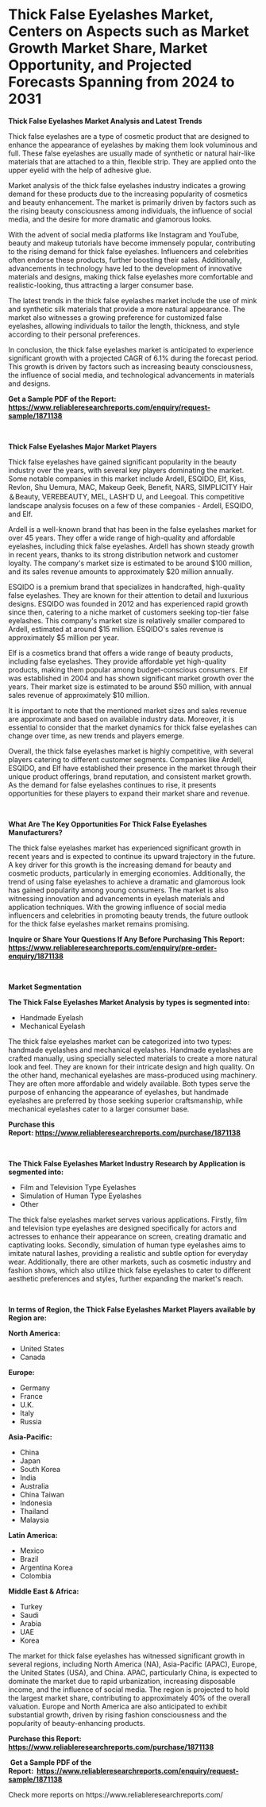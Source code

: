 <p><h1>Thick False Eyelashes Market, Centers on Aspects such as Market Growth Market Share, Market Opportunity, and Projected Forecasts Spanning from 2024 to 2031</h1></p><p><strong>Thick False Eyelashes Market Analysis and Latest Trends</strong></p>
<p><p>Thick false eyelashes are a type of cosmetic product that are designed to enhance the appearance of eyelashes by making them look voluminous and full. These false eyelashes are usually made of synthetic or natural hair-like materials that are attached to a thin, flexible strip. They are applied onto the upper eyelid with the help of adhesive glue.</p><p>Market analysis of the thick false eyelashes industry indicates a growing demand for these products due to the increasing popularity of cosmetics and beauty enhancement. The market is primarily driven by factors such as the rising beauty consciousness among individuals, the influence of social media, and the desire for more dramatic and glamorous looks.</p><p>With the advent of social media platforms like Instagram and YouTube, beauty and makeup tutorials have become immensely popular, contributing to the rising demand for thick false eyelashes. Influencers and celebrities often endorse these products, further boosting their sales. Additionally, advancements in technology have led to the development of innovative materials and designs, making thick false eyelashes more comfortable and realistic-looking, thus attracting a larger consumer base.</p><p>The latest trends in the thick false eyelashes market include the use of mink and synthetic silk materials that provide a more natural appearance. The market also witnesses a growing preference for customized false eyelashes, allowing individuals to tailor the length, thickness, and style according to their personal preferences.</p><p>In conclusion, the thick false eyelashes market is anticipated to experience significant growth with a projected CAGR of 6.1% during the forecast period. This growth is driven by factors such as increasing beauty consciousness, the influence of social media, and technological advancements in materials and designs.</p></p>
<p><strong>Get a Sample PDF of the Report:&nbsp; <a href="https://www.reliableresearchreports.com/enquiry/request-sample/1871138">https://www.reliableresearchreports.com/enquiry/request-sample/1871138</a></strong></p>
<p>&nbsp;</p>
<p><strong>Thick False Eyelashes Major Market Players</strong></p>
<p><p>Thick false eyelashes have gained significant popularity in the beauty industry over the years, with several key players dominating the market. Some notable companies in this market include Ardell, ESQIDO, Elf, Kiss, Revlon, Shu Uemura, MAC, Makeup Geek, Benefit, NARS, SIMPLICITY Hair＆Beauty, VEREBEAUTY, MEL, LASH'D U, and Leegoal. This competitive landscape analysis focuses on a few of these companies - Ardell, ESQIDO, and Elf.</p><p>Ardell is a well-known brand that has been in the false eyelashes market for over 45 years. They offer a wide range of high-quality and affordable eyelashes, including thick false eyelashes. Ardell has shown steady growth in recent years, thanks to its strong distribution network and customer loyalty. The company's market size is estimated to be around $100 million, and its sales revenue amounts to approximately $20 million annually.</p><p>ESQIDO is a premium brand that specializes in handcrafted, high-quality false eyelashes. They are known for their attention to detail and luxurious designs. ESQIDO was founded in 2012 and has experienced rapid growth since then, catering to a niche market of customers seeking top-tier false eyelashes. This company's market size is relatively smaller compared to Ardell, estimated at around $15 million. ESQIDO's sales revenue is approximately $5 million per year.</p><p>Elf is a cosmetics brand that offers a wide range of beauty products, including false eyelashes. They provide affordable yet high-quality products, making them popular among budget-conscious consumers. Elf was established in 2004 and has shown significant market growth over the years. Their market size is estimated to be around $50 million, with annual sales revenue of approximately $10 million.</p><p>It is important to note that the mentioned market sizes and sales revenue are approximate and based on available industry data. Moreover, it is essential to consider that the market dynamics for thick false eyelashes can change over time, as new trends and players emerge.</p><p>Overall, the thick false eyelashes market is highly competitive, with several players catering to different customer segments. Companies like Ardell, ESQIDO, and Elf have established their presence in the market through their unique product offerings, brand reputation, and consistent market growth. As the demand for false eyelashes continues to rise, it presents opportunities for these players to expand their market share and revenue.</p></p>
<p>&nbsp;</p>
<p><strong>What Are The Key Opportunities For Thick False Eyelashes Manufacturers?</strong></p>
<p><p>The thick false eyelashes market has experienced significant growth in recent years and is expected to continue its upward trajectory in the future. A key driver for this growth is the increasing demand for beauty and cosmetic products, particularly in emerging economies. Additionally, the trend of using false eyelashes to achieve a dramatic and glamorous look has gained popularity among young consumers. The market is also witnessing innovation and advancements in eyelash materials and application techniques. With the growing influence of social media influencers and celebrities in promoting beauty trends, the future outlook for the thick false eyelashes market remains promising.</p></p>
<p><strong>Inquire or Share Your Questions If Any Before Purchasing This Report: <a href="https://www.reliableresearchreports.com/enquiry/pre-order-enquiry/1871138">https://www.reliableresearchreports.com/enquiry/pre-order-enquiry/1871138</a></strong></p>
<p>&nbsp;</p>
<p><strong>Market Segmentation</strong></p>
<p><strong>The Thick False Eyelashes Market Analysis by types is segmented into:</strong></p>
<p><ul><li>Handmade Eyelash</li><li>Mechanical Eyelash</li></ul></p>
<p><p>The thick false eyelashes market can be categorized into two types: handmade eyelashes and mechanical eyelashes. Handmade eyelashes are crafted manually, using specially selected materials to create a more natural look and feel. They are known for their intricate design and high quality. On the other hand, mechanical eyelashes are mass-produced using machinery. They are often more affordable and widely available. Both types serve the purpose of enhancing the appearance of eyelashes, but handmade eyelashes are preferred by those seeking superior craftsmanship, while mechanical eyelashes cater to a larger consumer base.</p></p>
<p><strong>Purchase this Report:&nbsp;<a href="https://www.reliableresearchreports.com/purchase/1871138">https://www.reliableresearchreports.com/purchase/1871138</a></strong></p>
<p>&nbsp;</p>
<p><strong>The Thick False Eyelashes Market Industry Research by Application is segmented into:</strong></p>
<p><ul><li>Film and Television Type Eyelashes</li><li>Simulation of Human Type Eyelashes</li><li>Other</li></ul></p>
<p><p>The thick false eyelashes market serves various applications. Firstly, film and television type eyelashes are designed specifically for actors and actresses to enhance their appearance on screen, creating dramatic and captivating looks. Secondly, simulation of human type eyelashes aims to imitate natural lashes, providing a realistic and subtle option for everyday wear. Additionally, there are other markets, such as cosmetic industry and fashion shows, which also utilize thick false eyelashes to cater to different aesthetic preferences and styles, further expanding the market's reach.</p></p>
<p>&nbsp;</p>
<p><strong>In terms of Region, the Thick False Eyelashes Market Players available by Region are:</strong></p>
<p>
    <p> <strong> North America: </strong>
        <ul>
            <li>United States</li>
            <li>Canada</li>
        </ul>
        </p> 
    <p> <strong> Europe: </strong>
        <ul>
            <li>Germany</li>
            <li>France</li>
            <li>U.K.</li>
            <li>Italy</li>
            <li>Russia</li>
        </ul>
        </p> 
    <p> <strong> Asia-Pacific: </strong>
        <ul>
            <li>China</li>
            <li>Japan</li>
            <li>South Korea</li>
            <li>India</li>
            <li>Australia</li>
            <li>China Taiwan</li>
            <li>Indonesia</li>
            <li>Thailand</li>
            <li>Malaysia</li>
        </ul>
        </p> 
    <p> <strong> Latin America: </strong>
        <ul>
            <li>Mexico</li>
            <li>Brazil</li>
            <li>Argentina Korea</li>
            <li>Colombia</li>
        </ul>
        </p> 
    <p> <strong> Middle East & Africa: </strong>
        <ul>
            <li>Turkey</li>
            <li>Saudi</li>
            <li>Arabia</li>
            <li>UAE</li>
            <li>Korea</li>
        </ul>
    </p>
    </p>
<p><p>The market for thick false eyelashes has witnessed significant growth in several regions, including North America (NA), Asia-Pacific (APAC), Europe, the United States (USA), and China. APAC, particularly China, is expected to dominate the market due to rapid urbanization, increasing disposable income, and the influence of social media. The region is projected to hold the largest market share, contributing to approximately 40% of the overall valuation. Europe and North America are also anticipated to exhibit substantial growth, driven by rising fashion consciousness and the popularity of beauty-enhancing products.</p></p>
<p><strong>Purchase this Report: <a href="https://www.reliableresearchreports.com/purchase/1871138">https://www.reliableresearchreports.com/purchase/1871138</a></strong></p>
<p>&nbsp;<strong>Get a Sample PDF of the Report:&nbsp;&nbsp;<a href="https://www.reliableresearchreports.com/enquiry/request-sample/1871138">https://www.reliableresearchreports.com/enquiry/request-sample/1871138</a></strong></p>
<p><strong></strong></p>
<p>Check more reports on https://www.reliableresearchreports.com/</p>